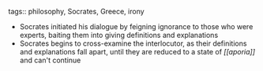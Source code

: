tags:: philosophy, Socrates, Greece, irony

- Socrates initiated his dialogue by feigning ignorance to those who were experts, baiting them into giving definitions and explanations
- Socrates begins to cross-examine the interlocutor, as their definitions and explanations fall apart, until they are reduced to a state of *[[aporia]]* and can't continue